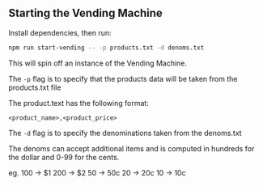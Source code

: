 ## Starting the Vending Machine

Install dependencies, then run:

```bash
npm run start-vending -- -p products.txt -d denoms.txt
```

This will spin off an instance of the Vending Machine.

The `-p` flag is to specify that the products data will be taken from the products.txt file

The product.text has the following format:

    <product_name>,<product_price>

The `-d` flag is to specify the denominations taken from the denoms.txt

The denoms can accept additional items and is computed in hundreds for the dollar and 0-99 for the cents.

eg.
100 -> $1
200 -> $2
50 -> 50c
20 -> 20c
10 -> 10c
